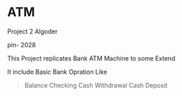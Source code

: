 # ATM
Project 2 Algoder 

pin- 2028

This Project replicates Bank ATM Machine to some Extend


It include Basic Bank Opration Like
>Balance Checking 
>Cash Withdrawal
>Cash Deposit
